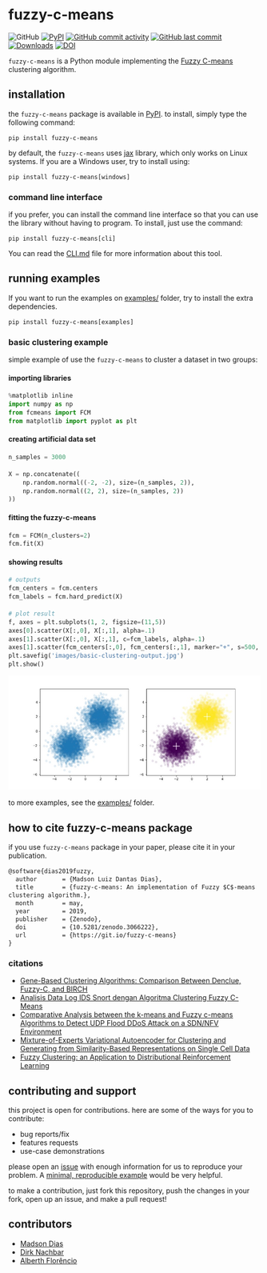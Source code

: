 # fuzzy-c-means

![GitHub](https://img.shields.io/github/license/omadson/fuzzy-c-means.svg)
[![PyPI](https://img.shields.io/pypi/v/fuzzy-c-means.svg)](http://pypi.org/project/fuzzy-c-means/)
[![GitHub commit activity](https://img.shields.io/github/commit-activity/w/omadson/fuzzy-c-means.svg)](https://github.com/omadson/fuzzy-c-means/pulse)
[![GitHub last commit](https://img.shields.io/github/last-commit/omadson/fuzzy-c-means.svg)](https://github.com/omadson/fuzzy-c-means/commit/master)
[![Downloads](https://pepy.tech/badge/fuzzy-c-means)](https://pepy.tech/project/fuzzy-c-means)
[![DOI](https://zenodo.org/badge/186457481.svg)](https://zenodo.org/badge/latestdoi/186457481)


`fuzzy-c-means` is a Python module implementing the [Fuzzy C-means][1] clustering algorithm.

## installation
the `fuzzy-c-means` package is available in [PyPI](https://pypi.org/project/fuzzy-c-means/). to install, simply type the following command:
```
pip install fuzzy-c-means
```
by default, the `fuzzy-c-means` uses [jax](https://github.com/google/jax) library, which only works on Linux systems. If you are a Windows user, try to install using:
```
pip install fuzzy-c-means[windows]
```
### command line interface
if you prefer, you can install the command line interface so that you can use the library without having to program. To install, just use the command:
```
pip install fuzzy-c-means[cli]
```
You can read the [CLI.md](https://github.com/omadson/fuzzy-c-means/blob/master/CLI.md) file for more information about this tool.

## running examples

If you want to run the examples on [examples/](https://github.com/omadson/fuzzy-c-means/tree/master/examples) folder, try to install the extra dependencies.

```
pip install fuzzy-c-means[examples]
```

### basic clustering example
simple example of use the `fuzzy-c-means` to cluster a dataset in two groups:

#### importing libraries
```Python
%matplotlib inline
import numpy as np
from fcmeans import FCM
from matplotlib import pyplot as plt
```

#### creating artificial data set
```Python
n_samples = 3000

X = np.concatenate((
    np.random.normal((-2, -2), size=(n_samples, 2)),
    np.random.normal((2, 2), size=(n_samples, 2))
))
```

#### fitting the fuzzy-c-means
```Python
fcm = FCM(n_clusters=2)
fcm.fit(X)
```

#### showing results
```Python
# outputs
fcm_centers = fcm.centers
fcm_labels = fcm.hard_predict(X)

# plot result
f, axes = plt.subplots(1, 2, figsize=(11,5))
axes[0].scatter(X[:,0], X[:,1], alpha=.1)
axes[1].scatter(X[:,0], X[:,1], c=fcm_labels, alpha=.1)
axes[1].scatter(fcm_centers[:,0], fcm_centers[:,1], marker="+", s=500, c='w')
plt.savefig('images/basic-clustering-output.jpg')
plt.show()
```
<div align="center">
    <img src="https://raw.githubusercontent.com/omadson/fuzzy-c-means/master/examples/images/basic-clustering-output.jpg">
</div>

to more examples, see the [examples/](https://github.com/omadson/fuzzy-c-means/tree/master/examples) folder.


## how to cite fuzzy-c-means package
if you use `fuzzy-c-means` package in your paper, please cite it in your publication.
```
@software{dias2019fuzzy,
  author       = {Madson Luiz Dantas Dias},
  title        = {fuzzy-c-means: An implementation of Fuzzy $C$-means clustering algorithm.},
  month        = may,
  year         = 2019,
  publisher    = {Zenodo},
  doi          = {10.5281/zenodo.3066222},
  url          = {https://git.io/fuzzy-c-means}
}
```

### citations
 - [Gene-Based Clustering Algorithms: Comparison Between Denclue, Fuzzy-C, and BIRCH](https://doi.org/10.1177/1177932220909851)
 - [Analisis Data Log IDS Snort dengan Algoritma Clustering Fuzzy C-Means](https://doi.org/10.24843/MITE.2020.v19i01.P14)
 - [Comparative Analysis between the k-means and Fuzzy c-means Algorithms to Detect UDP Flood DDoS Attack on a SDN/NFV Environment](https://doi.org/10.5220/0010176201050112)
 - [Mixture-of-Experts Variational Autoencoder for Clustering and Generating from Similarity-Based Representations on Single Cell Data](https://arxiv.org/abs/1910.07763)
 - [Fuzzy Clustering: an Application to Distributional Reinforcement Learning](https://doi.org/10.34726/hss.2021.86783)


## contributing and support

this project is open for contributions. here are some of the ways for you to contribute:
 - bug reports/fix
 - features requests
 - use-case demonstrations

please open an [issue](https://github.com/omadson/fuzzy-c-means/issues) with enough information for us to reproduce your problem. A [minimal, reproducible example](https://stackoverflow.com/help/minimal-reproducible-example) would be very helpful.

to make a contribution, just fork this repository, push the changes in your fork, open up an issue, and make a pull request!

## contributors
 - [Madson Dias](https://github.com/omadson)
 - [Dirk Nachbar](https://github.com/dirknbr)
 - [Alberth Florêncio](https://github.com/zealberth)

[1]: https://doi.org/10.1016/0098-3004(84)90020-7
[2]: http://scikit-learn.org/
